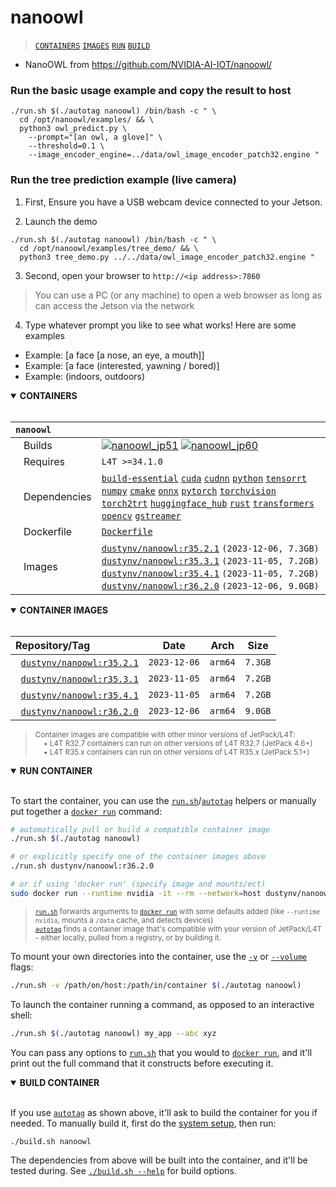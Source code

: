 # nanoowl

> [`CONTAINERS`](#user-content-containers) [`IMAGES`](#user-content-images) [`RUN`](#user-content-run) [`BUILD`](#user-content-build)


* NanoOWL from https://github.com/NVIDIA-AI-IOT/nanoowl/

### Run the basic usage example and copy the result to host

```
./run.sh $(./autotag nanoowl) /bin/bash -c " \
  cd /opt/nanoowl/examples/ && \
  python3 owl_predict.py \
    --prompt="[an owl, a glove]" \
    --threshold=0.1 \
    --image_encoder_engine=../data/owl_image_encoder_patch32.engine "
```

### Run the tree prediction example (live camera)

1. First, Ensure you have a USB webcam device connected to your Jetson.

2. Launch the demo

```
./run.sh $(./autotag nanoowl) /bin/bash -c " \
  cd /opt/nanoowl/examples/tree_demo/ && \
  python3 tree_demo.py ../../data/owl_image_encoder_patch32.engine "
```

3. Second, open your browser to `http://<ip address>:7860`

> You can use a PC (or any machine) to open a web browser as long as  can access the Jetson via the network

4. Type whatever prompt you like to see what works! Here are some examples

  - Example: [a face [a nose, an eye, a mouth]]
  - Example: [a face (interested, yawning / bored)]
  - Example: (indoors, outdoors)
<details open>
<summary><b><a id="containers">CONTAINERS</a></b></summary>
<br>

| **`nanoowl`** | |
| :-- | :-- |
| &nbsp;&nbsp;&nbsp;Builds | [![`nanoowl_jp51`](https://img.shields.io/github/actions/workflow/status/dusty-nv/jetson-containers/nanoowl_jp51.yml?label=nanoowl:jp51)](https://github.com/dusty-nv/jetson-containers/actions/workflows/nanoowl_jp51.yml) [![`nanoowl_jp60`](https://img.shields.io/github/actions/workflow/status/dusty-nv/jetson-containers/nanoowl_jp60.yml?label=nanoowl:jp60)](https://github.com/dusty-nv/jetson-containers/actions/workflows/nanoowl_jp60.yml) |
| &nbsp;&nbsp;&nbsp;Requires | `L4T >=34.1.0` |
| &nbsp;&nbsp;&nbsp;Dependencies | [`build-essential`](/packages/build-essential) [`cuda`](/packages/cuda/cuda) [`cudnn`](/packages/cuda/cudnn) [`python`](/packages/python) [`tensorrt`](/packages/tensorrt) [`numpy`](/packages/numpy) [`cmake`](/packages/cmake/cmake_pip) [`onnx`](/packages/onnx) [`pytorch`](/packages/pytorch) [`torchvision`](/packages/pytorch/torchvision) [`torch2trt`](/packages/pytorch/torch2trt) [`huggingface_hub`](/packages/llm/huggingface_hub) [`rust`](/packages/rust) [`transformers`](/packages/llm/transformers) [`opencv`](/packages/opencv) [`gstreamer`](/packages/gstreamer) |
| &nbsp;&nbsp;&nbsp;Dockerfile | [`Dockerfile`](Dockerfile) |
| &nbsp;&nbsp;&nbsp;Images | [`dustynv/nanoowl:r35.2.1`](https://hub.docker.com/r/dustynv/nanoowl/tags) `(2023-12-06, 7.3GB)`<br>[`dustynv/nanoowl:r35.3.1`](https://hub.docker.com/r/dustynv/nanoowl/tags) `(2023-11-05, 7.2GB)`<br>[`dustynv/nanoowl:r35.4.1`](https://hub.docker.com/r/dustynv/nanoowl/tags) `(2023-11-05, 7.2GB)`<br>[`dustynv/nanoowl:r36.2.0`](https://hub.docker.com/r/dustynv/nanoowl/tags) `(2023-12-06, 9.0GB)` |

</details>

<details open>
<summary><b><a id="images">CONTAINER IMAGES</a></b></summary>
<br>

| Repository/Tag | Date | Arch | Size |
| :-- | :--: | :--: | :--: |
| &nbsp;&nbsp;[`dustynv/nanoowl:r35.2.1`](https://hub.docker.com/r/dustynv/nanoowl/tags) | `2023-12-06` | `arm64` | `7.3GB` |
| &nbsp;&nbsp;[`dustynv/nanoowl:r35.3.1`](https://hub.docker.com/r/dustynv/nanoowl/tags) | `2023-11-05` | `arm64` | `7.2GB` |
| &nbsp;&nbsp;[`dustynv/nanoowl:r35.4.1`](https://hub.docker.com/r/dustynv/nanoowl/tags) | `2023-11-05` | `arm64` | `7.2GB` |
| &nbsp;&nbsp;[`dustynv/nanoowl:r36.2.0`](https://hub.docker.com/r/dustynv/nanoowl/tags) | `2023-12-06` | `arm64` | `9.0GB` |

> <sub>Container images are compatible with other minor versions of JetPack/L4T:</sub><br>
> <sub>&nbsp;&nbsp;&nbsp;&nbsp;• L4T R32.7 containers can run on other versions of L4T R32.7 (JetPack 4.6+)</sub><br>
> <sub>&nbsp;&nbsp;&nbsp;&nbsp;• L4T R35.x containers can run on other versions of L4T R35.x (JetPack 5.1+)</sub><br>
</details>

<details open>
<summary><b><a id="run">RUN CONTAINER</a></b></summary>
<br>

To start the container, you can use the [`run.sh`](/docs/run.md)/[`autotag`](/docs/run.md#autotag) helpers or manually put together a [`docker run`](https://docs.docker.com/engine/reference/commandline/run/) command:
```bash
# automatically pull or build a compatible container image
./run.sh $(./autotag nanoowl)

# or explicitly specify one of the container images above
./run.sh dustynv/nanoowl:r36.2.0

# or if using 'docker run' (specify image and mounts/ect)
sudo docker run --runtime nvidia -it --rm --network=host dustynv/nanoowl:r36.2.0
```
> <sup>[`run.sh`](/docs/run.md) forwards arguments to [`docker run`](https://docs.docker.com/engine/reference/commandline/run/) with some defaults added (like `--runtime nvidia`, mounts a `/data` cache, and detects devices)</sup><br>
> <sup>[`autotag`](/docs/run.md#autotag) finds a container image that's compatible with your version of JetPack/L4T - either locally, pulled from a registry, or by building it.</sup>

To mount your own directories into the container, use the [`-v`](https://docs.docker.com/engine/reference/commandline/run/#volume) or [`--volume`](https://docs.docker.com/engine/reference/commandline/run/#volume) flags:
```bash
./run.sh -v /path/on/host:/path/in/container $(./autotag nanoowl)
```
To launch the container running a command, as opposed to an interactive shell:
```bash
./run.sh $(./autotag nanoowl) my_app --abc xyz
```
You can pass any options to [`run.sh`](/docs/run.md) that you would to [`docker run`](https://docs.docker.com/engine/reference/commandline/run/), and it'll print out the full command that it constructs before executing it.
</details>
<details open>
<summary><b><a id="build">BUILD CONTAINER</b></summary>
<br>

If you use [`autotag`](/docs/run.md#autotag) as shown above, it'll ask to build the container for you if needed.  To manually build it, first do the [system setup](/docs/setup.md), then run:
```bash
./build.sh nanoowl
```
The dependencies from above will be built into the container, and it'll be tested during.  See [`./build.sh --help`](/jetson_containers/build.py) for build options.
</details>
